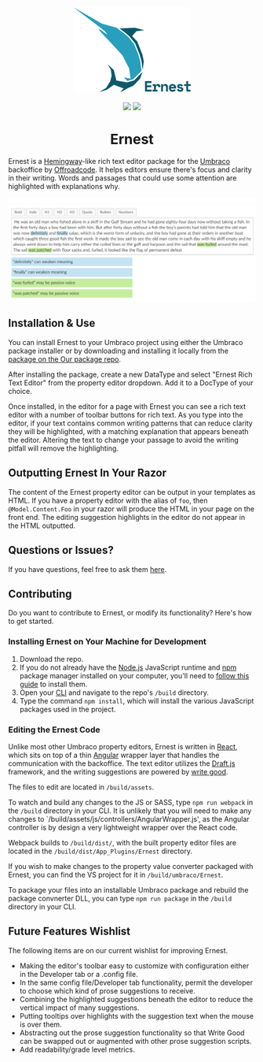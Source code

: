 <div align="center">
    <a href="http://github.com/offroadcode/ernest/">
        <img width="239" src="https://github.com/offroadcode/Ernest/blob/master/resources/ernest-title.png" />
    </a>
    <br>
    <br>
    <img src="https://img.shields.io/badge/version-1.0.0-green.svg" />
    <img src="https://img.shields.io/badge/our-umbraco-orange.svg">
    <h1>Ernest</h1>
</div>

Ernest is a [Hemingway](http://www.hemingwayapp.com/)-like rich text editor package for the [Umbraco](https://umbraco.com/) backoffice by [Offroadcode](https://offroadcode.com). It helps editors ensure there's focus and clarity in their writing. Words and passages that could use some attention are highlighted with explanations why. 

<div align="center">
    <img width="800" src="https://github.com/offroadcode/Ernest/blob/master/resources/ernest-screenshot.png" />
</div>

## Installation & Use

You can install Ernest to your Umbraco project using either the Umbraco package installer or by downloading and installing it locally from the [package on the Our package repo](https://our.umbraco.org/projects/website-utilities/ernest/).

After installing the package, create a new DataType and select "Ernest Rich Text Editor" from the property editor dropdown. Add it to a DocType of your choice.

Once installed, in the editor for a page with Ernest you can see a rich text editor with a number of toolbar buttons for rich text. As you type into the editor, if your text contains common writing patterns that can reduce clarity they will be highlighted, with a matching explanation that appears beneath the editor. Altering the text to change your passage to avoid the writing pitfall will remove the highlighting.

## Outputting Ernest In Your Razor

The content of the Ernest property editor can be output in your templates as HTML. If you have a property editor with the alias of `foo`, then `@Model.Content.Foo` in your razor will produce the HTML in your page on the front end. The editing suggestion highlights in the editor do not appear in the HTML outputted.

## Questions or Issues?

If you have questions, feel free to ask them [here](https://github.com/Offroadcode/Ernest/issues).

## Contributing

Do you want to contribute to Ernest, or modify its functionality? Here's how to get started.

### Installing Ernest on Your Machine for Development

1. Download the repo.
2. If you do not already have the [Node.js](https://nodejs.org/) JavaScript runtime and [npm](https://docs.npmjs.com/getting-started/what-is-npm) package manager installed on your computer, you'll need to [follow this guide](https://docs.npmjs.com/getting-started/installing-node) to install them.
3. Open your [CLI](https://en.wikipedia.org/wiki/Command-line_interface) and navigate to the repo's `/build` directory.
4. Type the command `npm install`, which will install the various JavaScript packages used in the project.

### Editing the Ernest Code

Unlike most other Umbraco property editors, Ernest is written in [React](https://facebook.github.io/react/), which sits on top of a thin [Angular](https://angular.io/) wrapper layer that handles the communication with the backoffice. The text editor utilizes the [Draft.js](https://draftjs.org/) framework, and the writing suggestions are powered by [write good](https://github.com/btford/write-good).

The files to edit are located in `/build/assets`.

To watch and build any changes to the JS or SASS, type `npm run webpack` in the `/build` directory in your CLI. It is unlikely that you will need to make any changes to `/build/assets/js/controllers/AngularWrapper.js', as the Angular controller is by design a very lightweight wrapper over the React code.

Webpack builds to `/build/dist/`, with the built property editor files are located in the `/build/dist/App_Plugins/Ernest` directory.

If you wish to make changes to the property value converter packaged with Ernest, you can find the VS project for it in `/build/umbraco/Ernest`.

To package your files into an installable Umbraco package and rebuild the package convnerter DLL, you can type `npm run package` in the `/build` directory in your CLI. 

## Future Features Wishlist

The following items are on our current wishlist for improving Ernest.

* Making the editor's toolbar easy to customize with configuration either in the Developer tab or a .config file.
* In the same config file/Developer tab functionality, permit the developer to choose which kind of prose suggestions to receive.
* Combining the highlighted suggestions beneath the editor to reduce the vertical impact of many suggestions.
* Putting tooltips over highlights with the suggestion text when the mouse is over them.
* Abstracting out the prose suggestion functionality so that Write Good can be swapped out or augmented with other prose suggestion scripts.
* Add readability/grade level metrics.
